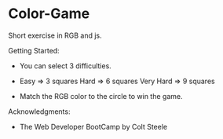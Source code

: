 # Color-Game
Short exercise in RGB and js.


Getting Started:
* You can select 3 difficulties.

* Easy => 3 squares
Hard => 6 squares
Very Hard => 9 squares

* Match the RGB color to the circle to win the game.


Acknowledgments:

* The Web Developer BootCamp by Colt Steele
